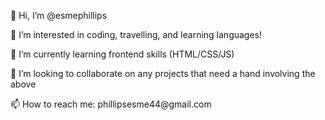 <p>👋 Hi, I’m @esmephillips</p>
<p>👀 I’m interested in coding, travelling, and learning languages!</p>
<p>🌱 I’m currently learning frontend skills (HTML/CSS/JS)</p>
<p>💞️ I’m looking to collaborate on any projects that need a hand involving the above</p>
<p>📫 How to reach me: phillipsesme44@gmail.com</p>

<!---
esmephillips/esmephillips is a ✨ special ✨ repository because its `README.md` (this file) appears on your GitHub profile.
You can click the Preview link to take a look at your changes.
--->
